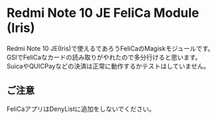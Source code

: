 # Redmi Note 10 JE FeliCa Module (Iris)
Redmi Note 10 JE(Iris)で使えるであろうFeliCaのMagiskモジュールです。<br>
GSIでFeliCaなカードの読み取りがやれたので多分行けると思います。<br>
SuicaやQUICPayなどの決済は正常に動作するかテストはしていません。<br>

## ご注意
FeliCaアプリはDenyListに追加をしないでください。<br>
